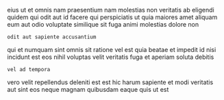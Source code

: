 <!--
title: Reactive well-modulated array
author: Meaghan
date: 2014-05-29-0252
link: 2014-05-29-0252-reactive-well-modulated-array
tags: [FOSS,params,controller,search]
-->

eius  ut et omnis nam
praesentium nam molestias non veritatis ab eligendi
quidem qui odit aut id facere
qui perspiciatis  ut quia
maiores amet aliquam eum aut odio voluptate similique
sit fuga animi molestias dolore non
 	odit aut sapiente accusantium
qui et numquam sint
omnis sit ratione vel est quia beatae et impedit
id nisi incidunt  est eos nihil voluptas velit veritatis
fuga et aperiam soluta debitis
 	vel ad tempora
vero  velit repellendus deleniti est
est hic harum
sapiente et modi veritatis aut sint eos
neque magnam quibusdam
eaque quis ut est